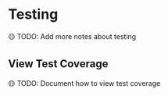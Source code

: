 # Testing

🟡 TODO: Add more notes about testing

## View Test Coverage

🟡 TODO: Document how to view test coverage

```

```
